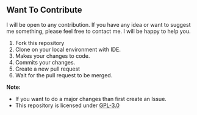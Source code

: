 ## Want To Contribute

I will be open to any contribution. If you have any idea or want to suggest me something, please feel free to contact me. I will be happy to help you.

1. Fork this repository
2. Clone on your local environment with IDE.
3. Makes your changes to code.
4. Commits your changes.
5. Create a new pull request
6. Wait for the pull request to be merged.

**Note:**
- If you want to do a major changes than first create an Issue.
- This repository is licensed under [GPL-3.0](https://github.com/mrhrifat/mrhrifat/blob/master/LICENSE.md)
